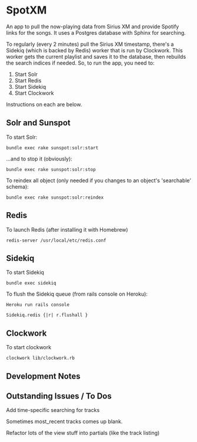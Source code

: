 # SpotXM

An app to pull the now-playing data from Sirius XM and provide Spotify links for the songs.  It uses a Postgres database with Sphinx for searching.

To regularly (every 2 minutes) pull the Sirius XM timestamp, there's a Sidekiq (which is backed by Redis) worker that is run by Clockwork.  This worker gets the current playlist and saves it to the database, then rebuilds the search indices if needed.  So, to run the app, you need to:

1. Start Solr
2. Start Redis
3. Start Sidekiq
4. Start Clockwork

Instructions on each are below.

## Solr and Sunspot

To start Solr:

	bundle exec rake sunspot:solr:start

...and to stop it (obviously):

	bundle exec rake sunspot:solr:stop

To reindex all object (only needed if you changes to an object's 'searchable' schema):

	bundle exec rake sunspot:solr:reindex


## Redis

To launch Redis (after installing it with Homebrew)

	redis-server /usr/local/etc/redis.conf
	
## Sidekiq

To start Sidekiq

	bundle exec sidekiq

To flush the Sidekiq queue (from rails console on Heroku):
	
	Heroku run rails console

	Sidekiq.redis {|r| r.flushall }

## Clockwork

To start clockwork

	clockwork lib/clockwork.rb


## Development Notes

<!-- I moved from Thinking Sphinx to Solr, so these are old notes

Thinking Sphinx must be running when running the app in development. 

If you add data to your database, reindex:

	rake ts:in

Or if you make structural changes, rebuild:

	rake ts:rebuild

To start Thinking Sphinx:

    rake ts:start

To stop TS (obviously):

    rake ts:stop

To get TS working properly with Cucumber, I created a sphinx.rb file in features/support and added the following:

	require 'cucumber/thinking_sphinx/external_world'
	Cucumber::ThinkingSphinx::ExternalWorld.new
	ThinkingSphinx::Test.start_with_autostop

	Before do
		DatabaseCleaner.start
	end

	After do |scenario|
		DatabaseCleaner.clean
	end

In this situation, Database cleaner is running before and after every scenario.  If you wanted to only clean the database for tagged scenarios, you could do:

	Before('@no-txn') do
		DatabaseCleaner.start
	end

	After('@no-txn') do
		DatabaseCleaner.clean
	end

Scenarios that use TS are tagged @no-txn to turns transactional features off FOR THOSE TESTS ONLY.  If you wanted to turn them off globally, you could add this to your features/support/env.rb

	Cucumber::Rails::World.use_transactional_fixtures = false

There's also a step , "Given the [model] indexes are processed" which needs to be run before a feature that uses TS to, well, process the indexes for that model (duh).  This could always be changed to just process all indexes like so:

	Given /^the indexes are processed$/ do
		puts "Processing indexes"
		ThinkingSphinx::Test.index
		sleep(1.00) # Wait for Sphinx to catch up
	end

But it's probably faster (by a tiny bit) to just process the index that you need to process.

Also, maybe because I'm using Postgres with Database Cleaner, I had to set this in env.rb:

	DatabaseCleaner.strategy = :truncation

Note that's *:truncation* and not *:transaction*.  It took me ages to figure out why my TS searches were returning no results, and that was apparently it.

 -->

## Outstanding Issues / To Dos

Add time-specific searching for tracks

Sometimes most_recent tracks comes up blank.  

Refactor lots of the view stuff into partials (like the track listing)
<!-- * The timestamp call is currently not working from Heroku (and occasionally from local).  Not sure why.  For better testing, create a test page for doing the timestamp to see what's coming back
* Links to Echo Nest?

* Fix timestamp call to account for daylight savings
 -->